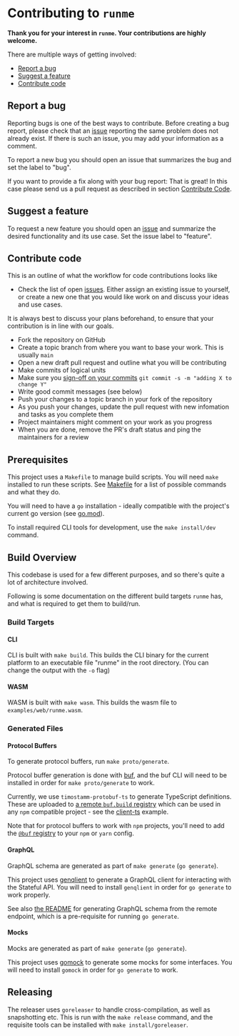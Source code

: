 # Contributing to `runme`

**Thank you for your interest in `runme`. Your contributions are highly welcome.**

There are multiple ways of getting involved:

- [Report a bug](#report-a-bug)
- [Suggest a feature](#suggest-a-feature)
- [Contribute code](#contribute-code)

## Report a bug

Reporting bugs is one of the best ways to contribute. Before creating a bug report, please check that an [issue](/issues) reporting the same problem does not already exist. If there is such an issue, you may add your information as a comment.

To report a new bug you should open an issue that summarizes the bug and set the label to "bug".

If you want to provide a fix along with your bug report: That is great! In this case please send us a pull request as described in section [Contribute Code](#contribute-code).

## Suggest a feature

To request a new feature you should open an [issue](../../issues/new) and summarize the desired functionality and its use case. Set the issue label to "feature".

## Contribute code

This is an outline of what the workflow for code contributions looks like

- Check the list of open [issues](../../issues). Either assign an existing issue to yourself, or
   create a new one that you would like work on and discuss your ideas and use cases.

It is always best to discuss your plans beforehand, to ensure that your contribution is in line with our goals.

- Fork the repository on GitHub
- Create a topic branch from where you want to base your work. This is usually `main`
- Open a new draft pull request and outline what you will be contributing
- Make commits of logical units
- Make sure you [sign-off on your commits](https://docs.github.com/en/authentication/managing-commit-signature-verification/signing-commits) `git commit -s -m "adding X to change Y"`
- Write good commit messages (see below)
- Push your changes to a topic branch in your fork of the repository
- As you push your changes, update the pull request with new infomation and tasks as you complete them
- Project maintainers might comment on your work as you progress
- When you are done, remove the PR's draft status and ping the maintainers for a review

## Prerequisites

This project uses a `Makefile` to manage build scripts. You will need `make` installed to run these scripts. See [Makefile](/Makefile) for a list of possible commands and what they do.

You will need to have a `go` installation - ideally compatible with the project's current go version (see [go.mod](/go.mod)).

To install required CLI tools for development, use the `make install/dev` command.

## Build Overview

This codebase is used for a few different purposes, and so there's quite a lot of architecture involved. 

Following is some documentation on the different build targets `runme` has, and what is required to get them to build/run.

### Build Targets

#### CLI

CLI is built with `make build`. This builds the CLI binary for the current platform to an executable file "runme" in the root directory. (You can change the output with the `-o` flag)

#### WASM

WASM is built with `make wasm`. This builds the wasm file to `examples/web/runme.wasm`.

### Generated Files

#### Protocol Buffers

To generate protocol buffers, run `make proto/generate`.

Protocol buffer generation is done with [buf](https://buf.build/), and the buf CLI will need to be installed in order for `make proto/generate` to work.

Currently, we use `timostamm-protobuf-ts` to generate TypeScript definitions. These are uploaded to [a remote `buf.build` registry][registry] which can be used in any `npm` compatible project - see the [client-ts](/examples/client-ts/) example.

Note that for protocol buffers to work with `npm` projects, you'll need to add the [`@buf` registry](https://docs.buf.build/bsr/remote-packages/npm) to your `npm` or `yarn` config.

[registry]: https://buf.build/gen/npm/v1/@buf/stateful_runme.community_timostamm-protobuf-ts

#### GraphQL

GraphQL schema are generated as part of `make generate` (`go generate`).

This project uses [genqlient](https://github.com/Khan/genqlient) to generate a GraphQL client for interacting with the Stateful API. You will need to install `genqlient` in order for `go generate` to work properly.

See also [the README](/internal/client/graphql/schema/README.md) for generating GraphQL schema from the remote endpoint, which is a pre-requisite for running `go generate`.

#### Mocks

Mocks are generated as part of `make generate` (`go generate`).

This project uses [gomock](https://github.com/golang/mock) to generate some mocks for some interfaces. You will need to install `gomock` in order for `go generate` to work.

## Releasing

The releaser uses `goreleaser` to handle cross-compilation, as well as snapshotting etc. This is run with the `make release` command, and the requisite tools can be installed with `make install/goreleaser`.
